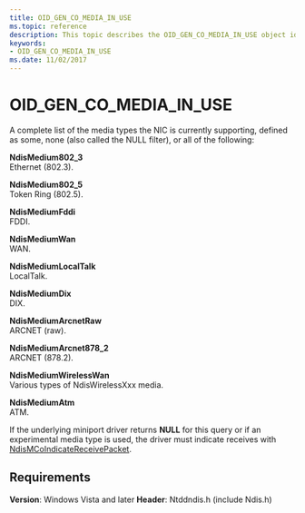 ```yaml
---
title: OID_GEN_CO_MEDIA_IN_USE
ms.topic: reference
description: This topic describes the OID_GEN_CO_MEDIA_IN_USE object identifier (OID).
keywords:
- OID_GEN_CO_MEDIA_IN_USE
ms.date: 11/02/2017
---
```


# OID_GEN_CO_MEDIA_IN_USE

A complete list of the media types the NIC is currently supporting, defined as some, none (also called the NULL filter), or all of the following:

**NdisMedium802_3**  
Ethernet (802.3).

**NdisMedium802_5**  
Token Ring (802.5).

**NdisMediumFddi**  
FDDI.

**NdisMediumWan**  
WAN.

**NdisMediumLocalTalk**  
LocalTalk.

**NdisMediumDix**  
DIX.

**NdisMediumArcnetRaw**  
ARCNET (raw).

**NdisMediumArcnet878_2**  
ARCNET (878.2).

**NdisMediumWirelessWan**  
Various types of NdisWirelessXxx media.

**NdisMediumAtm**  
ATM.

If the underlying miniport driver returns **NULL** for this query or if an experimental media type is used, the driver must indicate receives with [NdisMCoIndicateReceivePacket](/previous-versions/windows/hardware/network/ff553455(v=vs.85)).


## Requirements

**Version**: Windows Vista and later
**Header**: Ntddndis.h (include Ndis.h)
